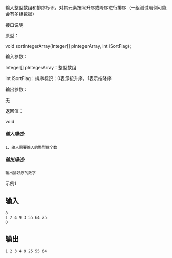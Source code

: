 输入整型数组和排序标识，对其元素按照升序或降序进行排序（一组测试用例可能会有多组数据）

接口说明

原型：

void sortIntegerArray(Integer[] pIntegerArray, int iSortFlag);

输入参数：

Integer[] pIntegerArray：整型数组

int  iSortFlag：排序标识：0表示按升序，1表示按降序

输出参数：

无

返回值：

void





##### **输入描述:**

```
1、输入需要输入的整型数个数
```



##### **输出描述:**

```
输出排好序的数字
```

示例1

## 输入

```
8
1 2 4 9 3 55 64 25
0
```

## 输出

```
1 2 3 4 9 25 55 64
```